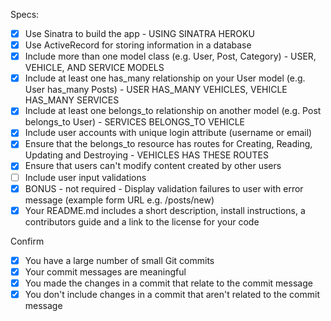 Specs:
- [x] Use Sinatra to build the app - USING SINATRA HEROKU
- [x] Use ActiveRecord for storing information in a database
- [x] Include more than one model class (e.g. User, Post, Category) - USER, VEHICLE, AND SERVICE MODELS
- [x] Include at least one has_many relationship on your User model (e.g. User has_many Posts) - USER HAS_MANY VEHICLES, VEHICLE HAS_MANY SERVICES
- [x] Include at least one belongs_to relationship on another model (e.g. Post belongs_to User) - SERVICES BELONGS_TO VEHICLE
- [x] Include user accounts with unique login attribute (username or email)
- [x] Ensure that the belongs_to resource has routes for Creating, Reading, Updating and Destroying - VEHICLES HAS THESE ROUTES
- [x] Ensure that users can't modify content created by other users
- [ ] Include user input validations
- [x] BONUS - not required - Display validation failures to user with error message (example form URL e.g. /posts/new)
- [x] Your README.md includes a short description, install instructions, a contributors guide and a link to the license for your code

Confirm
- [x] You have a large number of small Git commits
- [x] Your commit messages are meaningful
- [x] You made the changes in a commit that relate to the commit message
- [x] You don't include changes in a commit that aren't related to the commit message